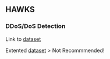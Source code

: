 ## HAWKS
### DDoS/DoS Detection
Link to [dataset](https://www.kaggle.com/datasets/chethuhn/network-intrusion-dataset)

Extented [dataset](https://www.unb.ca/cic/datasets/ids-2017.html) > Not Recommmended!
